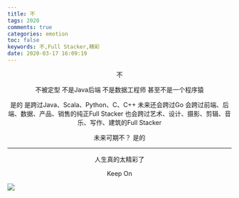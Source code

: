 ```yaml
---
title: 不
tags: 2020
comments: true
categories: emotion
toc: false
keywords: 不,Full Stacker,精彩
date: 2020-03-17 16:09:19
---
```



<center>
不 

不被定型
不是Java后端
不是数据工程师
甚至不是一个程序猿

是的
是跨过Java、Scala、Python、C、C++
未来还会跨过Go
会跨过前端、后端、数据、产品、销售的纯正Full Stacker
也会跨过艺术、设计、摄影、剪辑、音乐、写作、建筑的Full Stacker

未来可期不？
是的

</center>


---

<center>
人生真的太精彩了 

Keep On
</center>


![](http://images.di1shuai.com/FjSPjCkiwuO-CFQHK6dlSAdBjNV4)

